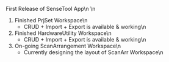First Release of SenseTool App\n
\n

1. Finished PrjSet Workspace\n
   - CRUD + Import + Export is available & working\n
2. Finished HardwareUtility Workspace\n
   - CRUD + Import + Export is available & working\n
3. On-going ScanArrangement Workspace\n
   - Currently designing the layout of ScanArr Workspace\n
